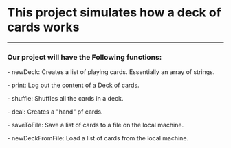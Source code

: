 <h1>This project simulates how a deck of cards works</h1>
<hr/>
<h3>Our project will have the Following functions: </h3>
<p>- newDeck: Creates a list of playing cards. Essentially an array of strings.<p>
<p>- print: Log out the content of a Deck of cards.<p>
<p>- shuffle: Shuffles all the cards in a deck.<p>
<p>- deal: Creates a "hand" pf cards.<p>
<p>- saveToFile: Save a list of cards to a file on the local machine.<p>
<p>- newDeckFromFile: Load a list of cards from the local machine.<p>